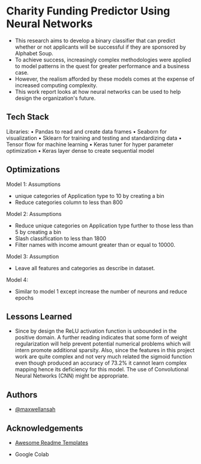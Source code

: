 

# Charity Funding Predictor Using Neural Networks

- This research aims to develop a binary classifier that can predict whether or not applicants will be successful if they are sponsored by Alphabet Soup.
- To achieve success, increasingly complex methodologies were applied to model patterns in the quest for greater performance and a business case.
- However, the realism afforded by these models comes at the expense of increased computing complexity.
- This work report looks at how neural networks can be used to help design the organization's future. 


## Tech Stack
Libraries:
•	Pandas to read and create data frames
•	Seaborn for visualization
•	Sklearn for training and testing and standardizing data
•	Tensor flow for machine learning
•	Keras tuner for hyper parameter optimization
•	Keras layer dense to create sequential model



## Optimizations

Model 1:
Assumptions
  - unique categories of Application type to 10 by creating a bin
  - Reduce categories column to less than 800

Model 2:
Assumptions
  -	Reduce unique categories on Application type further to those less than 5 by creating a bin
  - Slash classification to less than 1800
  - Filter names with income amount greater than or equal to 10000.

Model 3:
Assumption
  - Leave all features and categories as describe in dataset.

Model 4:
  - Similar to model 1 except increase the number of neurons and reduce epochs


## Lessons Learned

- Since by design the ReLU activation function is unbounded in the positive domain. A further reading indicates that some form of weight regularization will help prevent potential numerical problems which will intern promote additional sparsity. Also, since the features in this project work are quite complex and not very much related the sigmoid function even though produced an accuracy of 73.2% it cannot learn complex mapping hence its deficiency for this model. The use of Convolutional Neural Networks (CNN) might be appropriate.


## Authors

- [@maxwellansah](https://github.com/maximum-boop/Charity-Funding-Predictor)


## Acknowledgements

 - [Awesome Readme Templates](https://awesomeopensource.com/project/elangosundar/awesome-README-templates)
 
- Google Colab

